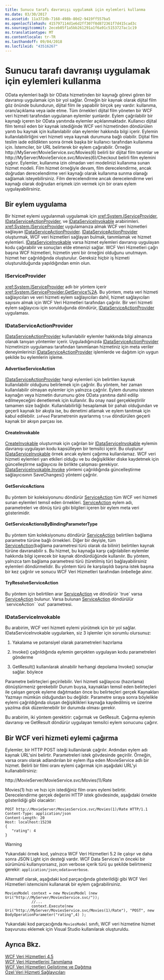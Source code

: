 ```yaml
---
title: Sunucu tarafı davranışı uygulamak için eylemleri kullanma
ms.date: 03/30/2017
ms.assetid: 11a372db-7168-498b-80d2-9419ff557ba5
ms.openlocfilehash: 415797114d1e6d2ff307f0d872361f7d415cad3c
ms.sourcegitcommit: 2eceb05f1a5bb261291a1f6a91c5153727ac1c19
ms.translationtype: MT
ms.contentlocale: tr-TR
ms.lasthandoff: 09/04/2018
ms.locfileid: "43516267"
---
```

# <a name="using-actions-to-implement-server-side-behavior"></a>Sunucu tarafı davranışı uygulamak için eylemleri kullanma
OData eylemleri bağlı bir OData hizmetinden bir kaynağı görevi gören bir davranışı uygulamak için bir yol sağlar.  Örneğin bir kaynak olarak dijital film göz önünde bulundurun, dijital film ile yapabilir birçok şey vardır: kullanıma, oranı/açıklama veya iade etme. Tüm örnekleri dijital film yöneten bir WCF veri hizmeti tarafından uygulanan eylemler şunlardır. Eylem çağrılabilir bir kaynağı içeren bir OData yanıtında eylemler açıklanmaktadır. Kullanıcı dijital film temsil eden bir kaynak istediğinde WCF veri hizmetinden döndürülen yanıtı bu kaynak için kullanılabilir olan eylemler hakkında bilgi içerir. Eylemin kullanılabilirliğini veri hizmeti veya kaynak durumuna bağlı olabilir. Dijital film teslim iade edildikten sonra örnek başka bir kullanıcı tarafından kullanıma için. İstemciler, bir URL belirterek bir eylem çağırabilir. Örneğin http://MyServer/MovieService.svc/Movies(6) belirli bir dijital film tanımlar ve http://MyServer/MovieService.svc/Movies(6)/Checkout belirli film eylemini çağırır. Eylemler, kullanıma izin olmadan veri modelinizi kullanıma sunan hizmet modeli. Film hizmet örneğiyle devam, film derecelendirme, ancak doğrudan derecelendirme veri kaynağı olarak kullanıma sunma olanağı sağlamak isteyebilirsiniz. Film derecelendirme ancak derecelendirme veri kaynağı olarak doğrudan erişmek izin vermek için bir oranı eylem uygulayabilirsiniz.  
  
## <a name="implementing-an-action"></a>Bir eylem uygulama  
 Bir hizmet eylemi uygulanmalı uygulamak için <xref:System.IServiceProvider>, [IDataServiceActionProvider](https://msdn.microsoft.com/library/system.data.services.providers.idataserviceactionprovider(v=vs.113).aspx), ve [IDataServiceInvokable](https://msdn.microsoft.com/library/system.data.services.providers.idataserviceinvokable(v=vs.113).aspx) arabirimleri. <xref:System.IServiceProvider> uygulamanıza almak WCF veri hizmetleri sağlayan [IDataServiceActionProvider](https://msdn.microsoft.com/library/system.data.services.providers.idataserviceactionprovider(v=vs.113).aspx). [IDataServiceActionProvider](https://msdn.microsoft.com/library/system.data.services.providers.idataserviceactionprovider(v=vs.113).aspx) oluşturmak, WCF veri hizmetleri sağlayan bulmak, tanımlamak ve hizmet eylemleri. [IDataServiceInvokable](https://msdn.microsoft.com/library/system.data.services.providers.idataserviceinvokable(v=vs.113).aspx) varsa hizmet eylemleri davranışı uygulayan kodu çağırabilir ve sonuçları elde etmenizi sağlar. WCF Veri Hizmetleri çağrı başına WCF hizmetleri, hizmetin yeni bir örneğini olduğunu unutmayın. hizmet her çağrıldığında oluşturulur.  Gereksiz hiçbir iş hizmeti oluşturulduğunda yapıldığından emin olun.  
  
### <a name="iserviceprovider"></a>IServiceProvider  
 <xref:System.IServiceProvider> adlı bir yöntem içerir <xref:System.IServiceProvider.GetService%2A>. Bu yöntem, meta veri hizmeti sağlayıcıları ve veri hizmeti eylem sağlayıcıları dahil, hizmet sağlayıcıları sayısını almak için WCF Veri Hizmetleri tarafından çağrılır. Bir veri hizmeti eylem sağlayıcısı için sorulduğunda döndürür, [IDataServiceActionProvider](https://msdn.microsoft.com/library/system.data.services.providers.idataserviceactionprovider(v=vs.113).aspx) uygulaması.  
  
### <a name="idataserviceactionprovider"></a>IDataServiceActionProvider  
 [IDataServiceActionProvider](https://msdn.microsoft.com/library/system.data.services.providers.idataserviceactionprovider(v=vs.113).aspx) kullanılabilir eylemler hakkında bilgi almanıza olanak tanıyan yöntemler içerir. Uyguladığınızda [IDataServiceActionProvider](https://msdn.microsoft.com/library/system.data.services.providers.idataserviceactionprovider(v=vs.113).aspx) hizmetinizin uygulaması tarafından tanımlanan hizmetiniz için meta veriler deneyimlerinizi [IDataServiceActionProvider](https://msdn.microsoft.com/library/system.data.services.providers.idataserviceactionprovider(v=vs.113).aspx) işlemlerde ve dağıtım için uygun şekilde bu eylemlerin işleme.  
  
#### <a name="advertiseserviceaction"></a>AdvertiseServiceAction  
 [IDataServiceActionProvider](https://msdn.microsoft.com/library/system.data.services.providers.idataserviceactionprovider.advertiseserviceaction(v=vs.113).aspx) hangi eylemleri için belirtilen kaynak kullanılabilir olduğunu belirlemek için çağrılır. Bu yöntem, her zaman kullanılabilir olmayan eylemler için yalnızca çağrılır. Eylem durumu istenen kaynağın veya hizmetin durumunu göre OData yanıtına dahil edilip edilmeyeceğini denetlemek için kullanılır. Bu onay nasıl gerçekleştirilir tamamen size bağlıdır. Kullanılabilirliği hesaplamak bir pahalı olduğundan ve geçerli kaynak bir akışta ise, bu denetimi atlamak ve eylem tanıtmak için kabul edilebilir. `inFeed` Parametrenin ayarlanmış `true` döndürülen geçerli kaynak bir akışın parçası ise.  
  
#### <a name="createinvokable"></a>CreateInvokable  
 [CreateInvokable](https://msdn.microsoft.com/library/system.data.services.providers.idataserviceactionprovider.createinvokable(v=vs.113).aspx) oluşturmak için çağrılan bir [IDataServiceInvokable](https://msdn.microsoft.com/library/system.data.services.providers.idataserviceinvokable(v=vs.113).aspx) eylemin davranışı uygulayan kodu kapsülleyen bir temsilci içerir. Bu oluşturur [IDataServiceInvokable](https://msdn.microsoft.com/library/system.data.services.providers.idataserviceinvokable(v=vs.113).aspx) örnek ancak eylemi çağırma kullanılamaz. WCF veri hizmeti eylemleri yan etkileri olduğu ve bu değişiklikler diske kaydetmek için güncelleştirme sağlayıcısı ile birlikte çalışması gerekiyor. [IDataServiceInvokable.Invoke](https://msdn.microsoft.com/library/system.data.services.providers.idataserviceinvokable.invoke(v=vs.113).aspx) yöntemi çağrıldığında güncelleştirme sağlayıcısının SaveChanges() yöntemi çağrılır.  
  
#### <a name="getserviceactions"></a>GetServiceActions  
 Bu yöntem bir koleksiyonunu döndürür [ServiceAction](https://msdn.microsoft.com/library/system.data.services.providers.serviceaction(v=vs.113).aspx) tüm WCF veri hizmeti sunan eylemleri temsil eden örnekleri. [ServiceAction](https://msdn.microsoft.com/library/system.data.services.providers.serviceaction(v=vs.113).aspx) eylem adı, parametreleri ve dönüş türü gibi bilgileri içeren bir eylem meta veri gösterimidir.  
  
#### <a name="getserviceactionsbybindingparametertype"></a>GetServiceActionsByBindingParameterType  
 Bu yöntem tüm koleksiyonunu döndürür [ServiceAction](https://msdn.microsoft.com/library/system.data.services.providers.serviceaction(v=vs.113).aspx) belirtilen bağlama parametre türüne bağlı örnekleri. Diğer bir deyişle, tüm [ServiceAction](https://msdn.microsoft.com/library/system.data.services.providers.serviceaction(v=vs.113).aspx)(bağlama parametresi türü olarak da bilinir) belirtilen kaynak türüne davranabilir s. Bu hizmet, bu kaynağa karşı çağrılabilen eylemler hakkında bilgi içerecek bir kaynak döndürdüğünde kullanılır. Bu yöntem, yalnızca tam bağlama parametresi türü (türetilmiş tür) bağlayabilirsiniz eylemleri döndürmelidir. Bu yöntem türü ile karşılaşıldı başına istek başına bir kez çağrılır ve sonucu WCF Veri Hizmetleri tarafından önbelleğe alınır.  
  
#### <a name="tryresolveserviceaction"></a>TryResolveServiceAction  
 Bu yöntem için belirtilen arar [ServiceAction](https://msdn.microsoft.com/library/system.data.services.providers.serviceaction(v=vs.113).aspx) ve döndürür `true` varsa [ServiceAction](https://msdn.microsoft.com/library/system.data.services.providers.serviceaction(v=vs.113).aspx) bulunur. Varsa bulunan [ServiceAction](https://msdn.microsoft.com/library/system.data.services.providers.serviceaction(v=vs.113).aspx) döndürülür `serviceAction` `out` parametresi.  
  
### <a name="idataserviceinvokable"></a>IDataServiceInvokable  
 Bu arabirim, WCF veri hizmeti eylemi yürütmek için bir yol sağlar. IDataServiceInvokable uygularken, siz 3 işlemler için sorumlu olursunuz:  
  
1.  Yakalama ve potansiyel olarak parametreleri hazırlama  
  
2.  Invoke() çağrıldığında eylemin gerçekten uygulayan kodu parametreleri gönderme  
  
3.  GetResult() kullanılarak alınabilir herhangi depolama Invoke() sonuçlar sağlar. böylece  
  
 Parametre belirteçleri geçirilebilir. Veri hizmeti sağlayıcısı (hazırlama) dönüştürmeniz gerekebilir Durum buysa, kaynakları temsil eden belirteçleri ile çalışan gerçek eyleme dağıtmadan önce bu belirteçleri gerçek Kaynakları Yazmayı mümkün olduğundan bu değildir. Parametre sıraya sonra böylelikle eylemi çağrıldığında oluşan değişiklikleri kaynağa kaydedilmiş ve üzerine yazılma disk düzenlenebilir bir durumda olması gerekir.  
  
 Bu arabirim, iki yöntem gerektirir: çağırmak ve GetResult. Çağırma eylemin davranışı ve GetResult döndürür uygulayan temsilci eylem sonucunu çağırır.  
  
## <a name="invoking-a-wcf-data-service-action"></a>Bir WCF veri hizmeti eylemi çağırma  
 Eylemler, bir HTTP POST isteği kullanılarak çağrılır. Ardından eylem adı kaynak URL'sini belirtir. Parametreleri istek gövdesinde geçirilir. Örneğin, varsa oranı olarak adlandırılan bir eylem ifşa eden MovieService adlı bir hizmet. Belirli bir filmi oranı eylemi çağırmak için aşağıdaki URL'yi kullanabilirsiniz:  
  
 http://MovieServer/MovieService.svc/Movies(1)/Rate  
  
 Movies(1) hızı ve hızı için istediğiniz film oranı eylemi belirtir. Derecelendirme gerçek değerini HTTP istek gövdesinde, aşağıdaki örnekte gösterildiği gibi olacaktır:  
  
```  
POST http://MovieServer/MoviesService.svc/Movies(1)/Rate HTTP/1.1   
Content-Type: application/json   
Content-Length: 20   
Host: localhost:15238  
{   
   "rating": 4   
}  
```  
  
> [!WARNING]
>  Yukarıdaki örnek kod, yalnızca WCF Veri Hizmetleri 5.2 ile çalışır ve daha sonra JSON Light için desteği vardır. WCF Data Services'ın önceki bir sürümünü kullanıyorsanız, json verbose içerik türü şu şekilde belirtmeniz gerekir: `application/json;odata=verbose`.  
  
 Alternatif olarak, aşağıdaki kod parçacığında gösterildiği gibi WCF Veri Hizmetleri istemcisini kullanarak bir eylem çağırabilirsiniz.  
  
```  
MoviesModel context = new MoviesModel (new Uri("http://MyServer/MoviesService.svc/"));  
            //...  
            context.Execute(new Uri("http://MyServer/MoviesService.svc/Movies(1)/Rate"), "POST", new BodyOperationParameter("rating",4) );           
```  
  
 Yukarıdaki kod parçacığında `MoviesModel` sınıfı, WCF veri hizmetine hizmet başvurusu eklemek için Visual Studio kullanılarak oluşturuldu.  
  
## <a name="see-also"></a>Ayrıca Bkz.  
 [WCF Veri Hizmetleri 4.5](../../../../docs/framework/data/wcf/index.md)  
 [WCF Veri Hizmetlerini Tanımlama](../../../../docs/framework/data/wcf/defining-wcf-data-services.md)  
 [WCF Veri Hizmetleri Geliştirme ve Dağıtma](../../../../docs/framework/data/wcf/developing-and-deploying-wcf-data-services.md)  
 [Özel Veri Hizmeti Sağlayıcıları](../../../../docs/framework/data/wcf/custom-data-service-providers-wcf-data-services.md)
